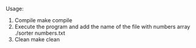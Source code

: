 Usage:
1) Compile
make compile
2) Execute the program and add the name of the file with numbers array
./sorter numbers.txt
3) Clean
make clean
